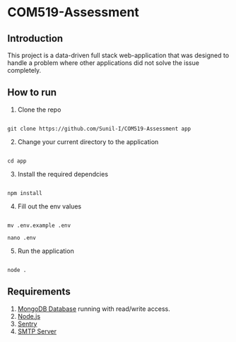 # COM519-Assessment

## Introduction

This project is a data-driven full stack web-application that was designed to handle a problem where other applications did not solve the issue completely.

## How to run

1. Clone the repo

```shell

git clone https://github.com/Sunil-I/COM519-Assessment app

```

2. Change your current directory to the application

```shell

cd app

```

3. Install the required dependcies

```shell

npm install

```

4. Fill out the env values

```shell

mv .env.example .env

nano .env

```

5. Run the application

```shell

node .

```

## Requirements

1. [MongoDB Database](https://www.mongodb.com/cloud) running with read/write access.
2. [Node.js ](https://nodejs.org/en/)
3. [Sentry](https://sentry.io)
4. [SMTP Server](https://mailtrap.io)